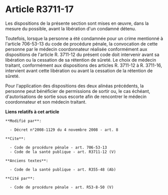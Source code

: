 # Article R3711-17

Les dispositions de la présente section sont mises en œuvre, dans la mesure du possible, avant la libération d'un condamné
détenu. 

Toutefois, lorsque la personne a été condamnée pour un crime mentionné à l'article 706-53-13 du code de procédure pénale, la
convocation de cette personne par le médecin coordonnateur réalisée conformément aux dispositions de l'article R. 3711-12 du
présent code doit intervenir avant sa libération ou la cessation de sa rétention de sûreté. Le choix de médecin traitant,
conformément aux dispositions des articles R. 3711-12 à R. 3711-16, intervient avant cette libération ou avant la cessation
de la rétention de sûreté. 

Pour l'application des dispositions des deux alinéas précédents, la personne peut bénéficier de permissions de sortir ou, le
cas échéant, d'autorisations de sortie sous escorte afin de rencontrer le médecin coordonnateur et son médecin traitant.

**Liens relatifs à cet article**

	**Modifié par**:

	  - Décret n°2008-1129 du 4 novembre 2008 - art. 8

	**Cite**:

	  - Code de procédure pénale - art. 706-53-13
	  - Code de la santé publique - art. R3711-12 (V)

	**Anciens textes**:

	  - Code de la santé publique - art. R355-48 (Ab)

	**Cité par**:

	  - Code de procédure pénale - art. R53-8-50 (V)
